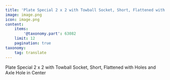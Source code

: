 ```yaml
---
title: 'Plate Special 2 x 2 with Towball Socket, Short, Flattened with Holes and Axle Hole in Center'
image: image.png
icon: image.png
content:
    items:
        '@taxonomy.part': 63082
    limit: 12
    pagination: true
taxonomy:
    tag: translate
---
```


Plate Special 2 x 2 with Towball Socket, Short, Flattened with Holes and Axle Hole in Center
